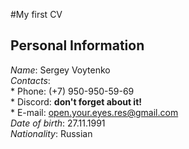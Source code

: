 #My first CV
## Personal Information   
 *Name*: Sergey Voytenko  
 *Contacts*:  
    * Phone: (+7) 950-950-59-69  
    * Discord: **don't forget about it!**  
    * E-mail: open.your.eyes.res@gmail.com    
 *Date of birth*: 27.11.1991  
 *Nationality*: Russian  
